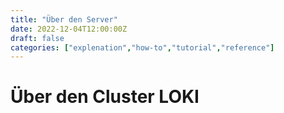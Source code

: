 ```yaml
---
title: "Über den Server"
date: 2022-12-04T12:00:00Z
draft: false
categories: ["explenation","how-to","tutorial","reference"]
---
```


# Über den Cluster LOKI
